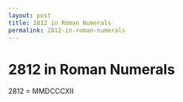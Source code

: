 ```yaml
---
layout: post
title: 2812 in Roman Numerals
permalink: 2812-in-roman-numerals
---
```


# 2812 in Roman Numerals

2812 = MMDCCCXII
